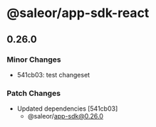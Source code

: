 # @saleor/app-sdk-react

## 0.26.0

### Minor Changes

- 541cb03: test changeset

### Patch Changes

- Updated dependencies [541cb03]
  - @saleor/app-sdk@0.26.0
